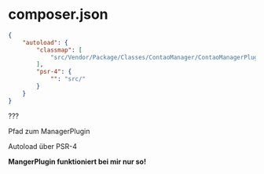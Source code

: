 # composer.json

```json
{
    "autoload": {
        "classmap": [
            "src/Vendor/Package/Classes/ContaoManager/ContaoManagerPlugin.php"
        ],
        "psr-4": {
            "": "src/"
        }
    }
}
```

???

Pfad zum ManagerPlugin

Autoload über PSR-4

__MangerPlugin funktioniert bei mir nur so!__ 